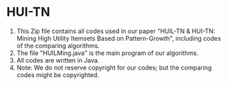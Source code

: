 # HUI-TN
<ol>
<li>This Zip file contains all codes used in our paper "HUIL-TN & HUI-TN: Mining High Utility Itemsets Based on Pattern-Growth", including codes of the comparing algorithms.</li>
<li>The file "HUILMing.java" is the main program of our algorithms.</li>
<li>All codes are written in Java.</li>

<li>Note: We do not reserve copyright for our codes; but the comparing codes might be copyrighted.</li>
</ol>
